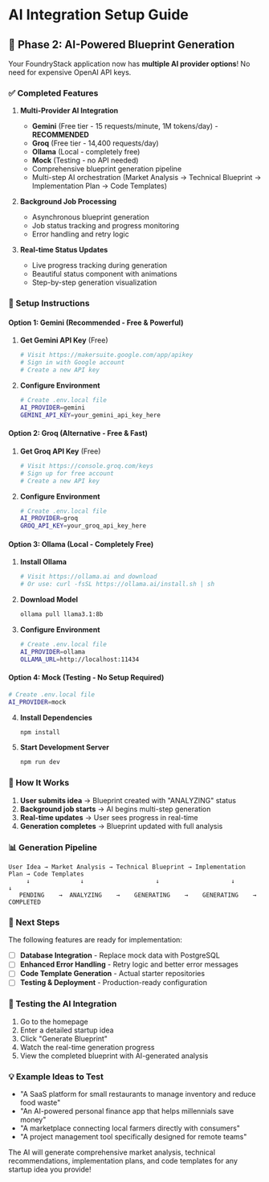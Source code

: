 # AI Integration Setup Guide

## 🚀 Phase 2: AI-Powered Blueprint Generation

Your FoundryStack application now has **multiple AI provider options**! No need for expensive OpenAI API keys.

### ✅ Completed Features

1. **Multi-Provider AI Integration**
   - **Gemini** (Free tier - 15 requests/minute, 1M tokens/day) - **RECOMMENDED**
   - **Groq** (Free tier - 14,400 requests/day)
   - **Ollama** (Local - completely free)
   - **Mock** (Testing - no API needed)
   - Comprehensive blueprint generation pipeline
   - Multi-step AI orchestration (Market Analysis → Technical Blueprint → Implementation Plan → Code Templates)

2. **Background Job Processing**
   - Asynchronous blueprint generation
   - Job status tracking and progress monitoring
   - Error handling and retry logic

3. **Real-time Status Updates**
   - Live progress tracking during generation
   - Beautiful status component with animations
   - Step-by-step generation visualization

### 🔧 Setup Instructions

#### Option 1: Gemini (Recommended - Free & Powerful)
1. **Get Gemini API Key** (Free)
   ```bash
   # Visit https://makersuite.google.com/app/apikey
   # Sign in with Google account
   # Create a new API key
   ```

2. **Configure Environment**
   ```bash
   # Create .env.local file
   AI_PROVIDER=gemini
   GEMINI_API_KEY=your_gemini_api_key_here
   ```

#### Option 2: Groq (Alternative - Free & Fast)
1. **Get Groq API Key** (Free)
   ```bash
   # Visit https://console.groq.com/keys
   # Sign up for free account
   # Create a new API key
   ```

2. **Configure Environment**
   ```bash
   # Create .env.local file
   AI_PROVIDER=groq
   GROQ_API_KEY=your_groq_api_key_here
   ```

#### Option 3: Ollama (Local - Completely Free)
1. **Install Ollama**
   ```bash
   # Visit https://ollama.ai and download
   # Or use: curl -fsSL https://ollama.ai/install.sh | sh
   ```

2. **Download Model**
   ```bash
   ollama pull llama3.1:8b
   ```

3. **Configure Environment**
   ```bash
   # Create .env.local file
   AI_PROVIDER=ollama
   OLLAMA_URL=http://localhost:11434
   ```

#### Option 4: Mock (Testing - No Setup Required)
```bash
# Create .env.local file
AI_PROVIDER=mock
```

4. **Install Dependencies**
   ```bash
   npm install
   ```

5. **Start Development Server**
   ```bash
   npm run dev
   ```

### 🎯 How It Works

1. **User submits idea** → Blueprint created with "ANALYZING" status
2. **Background job starts** → AI begins multi-step generation
3. **Real-time updates** → User sees progress in real-time
4. **Generation completes** → Blueprint updated with full analysis

### 📊 Generation Pipeline

```
User Idea → Market Analysis → Technical Blueprint → Implementation Plan → Code Templates
     ↓              ↓                    ↓                    ↓                    ↓
   PENDING    →  ANALYZING    →    GENERATING    →    GENERATING    →    COMPLETED
```

### 🔄 Next Steps

The following features are ready for implementation:

- [ ] **Database Integration** - Replace mock data with PostgreSQL
- [ ] **Enhanced Error Handling** - Retry logic and better error messages  
- [ ] **Code Template Generation** - Actual starter repositories
- [ ] **Testing & Deployment** - Production-ready configuration

### 🧪 Testing the AI Integration

1. Go to the homepage
2. Enter a detailed startup idea
3. Click "Generate Blueprint"
4. Watch the real-time generation progress
5. View the completed blueprint with AI-generated analysis

### 💡 Example Ideas to Test

- "A SaaS platform for small restaurants to manage inventory and reduce food waste"
- "An AI-powered personal finance app that helps millennials save money"
- "A marketplace connecting local farmers directly with consumers"
- "A project management tool specifically designed for remote teams"

The AI will generate comprehensive market analysis, technical recommendations, implementation plans, and code templates for any startup idea you provide!
